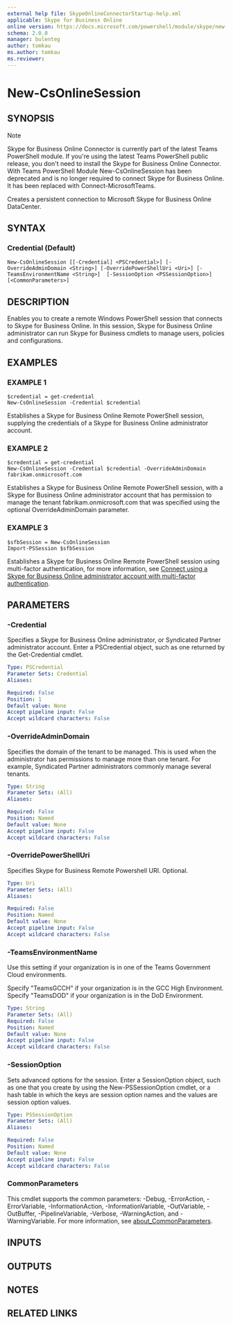 ```yaml
---
external help file: SkypeOnlineConnectorStartup-help.xml
applicable: Skype for Business Online
online version: https://docs.microsoft.com/powershell/module/skype/new-csonlinesession
schema: 2.0.0
manager: bulenteg
author: tomkau
ms.author: tomkau
ms.reviewer:
---
```


# New-CsOnlineSession

## SYNOPSIS
  > [!Note]
  > Skype for Business Online Connector is currently part of the latest Teams PowerShell module. If you're using the latest Teams PowerShell public release, you don't need to install the Skype for Business Online Connector.
  > With Teams PowerShell Module New-CsOnlineSession has been deprecated and is no longer required to connect Skype for Business Online. It has been replaced with Connect-MicrosoftTeams.


Creates a persistent connection to Microsoft Skype for Business Online DataCenter.

## SYNTAX

### Credential (Default)
```
New-CsOnlineSession [[-Credential] <PSCredential>] [-OverrideAdminDomain <String>] [-OverridePowerShellUri <Uri>] [-TeamsEnvironmentName <String>]  [-SessionOption <PSSessionOption>] [<CommonParameters>] 
```

## DESCRIPTION
Enables you to create a remote Windows PowerShell session that connects to Skype for Business Online.
In this session, Skype for Business Online administrator can run Skype for Business cmdlets to manage users, policies and configurations.

## EXAMPLES

### EXAMPLE 1
```
$credential = get-credential
New-CsOnlineSession -Credential $credential
```

Establishes a Skype for Business Online Remote PowerShell session, supplying the credentials of a Skype for Business Online administrator account.

### EXAMPLE 2
```
$credential = get-credential
New-CsOnlineSession -Credential $credential -OverrideAdminDomain fabrikam.onmicrosoft.com
```

Establishes a Skype for Business Online Remote PowerShell session, with a Skype for Business Online administrator account that has permission to manage the tenant fabrikam.onmicrosoft.com that was specified using the optional OverrideAdminDomain parameter.

### EXAMPLE 3
```
$sfbSession = New-CsOnlineSession
Import-PSSession $sfbSession
```

Establishes a Skype for Business Online Remote PowerShell session using multi-factor authentication, for more information, see [Connect using a Skype for Business Online administrator account with multi-factor authentication](https://docs.microsoft.com/office365/enterprise/powershell/manage-skype-for-business-online-with-office-365-powershell#connect-using-a-skype-for-business-online-administrator-account-with-multi-factor-authentication).

## PARAMETERS

### -Credential
Specifies a Skype for Business Online administrator, or Syndicated Partner administrator account.
Enter a PSCredential object, such as one returned by the Get-Credential cmdlet.


```yaml
Type: PSCredential
Parameter Sets: Credential
Aliases:

Required: False
Position: 1
Default value: None
Accept pipeline input: False
Accept wildcard characters: False
```

### -OverrideAdminDomain
Specifies the domain of the tenant to be managed. This is used when the administrator has permissions to manage more than one tenant. For example, Syndicated Partner administrators commonly manage several tenants.

```yaml
Type: String
Parameter Sets: (All)
Aliases:

Required: False
Position: Named
Default value: None
Accept pipeline input: False
Accept wildcard characters: False
```

### -OverridePowerShellUri
Specifies Skype for Business Remote Powershell URI.
Optional.

```yaml
Type: Uri
Parameter Sets: (All)
Aliases:

Required: False
Position: Named
Default value: None
Accept pipeline input: False
Accept wildcard characters: False
```

### -TeamsEnvironmentName
Use this setting if your organization is in one of the Teams Government Cloud environments.

Specify "TeamsGCCH" if your organization is in the GCC High Environment. Specify "TeamsDOD" if your organization is in the DoD Environment.

```yaml
Type: String
Parameter Sets: (All)
Required: False
Position: Named
Default value: None
Accept pipeline input: False
Accept wildcard characters: False
```

### -SessionOption
Sets advanced options for the session.
Enter a SessionOption object, such as one that you create by using the New-PSSessionOption cmdlet, or a hash table in which the keys are session option names and the values are session option values.

```yaml
Type: PSSessionOption
Parameter Sets: (All)
Aliases:

Required: False
Position: Named
Default value: None
Accept pipeline input: False
Accept wildcard characters: False
```

### CommonParameters
This cmdlet supports the common parameters: -Debug, -ErrorAction, -ErrorVariable, -InformationAction, -InformationVariable, -OutVariable, -OutBuffer, -PipelineVariable, -Verbose, -WarningAction, and -WarningVariable. For more information, see [about_CommonParameters](http://go.microsoft.com/fwlink/?LinkID=113216).

## INPUTS

## OUTPUTS

## NOTES

## RELATED LINKS
